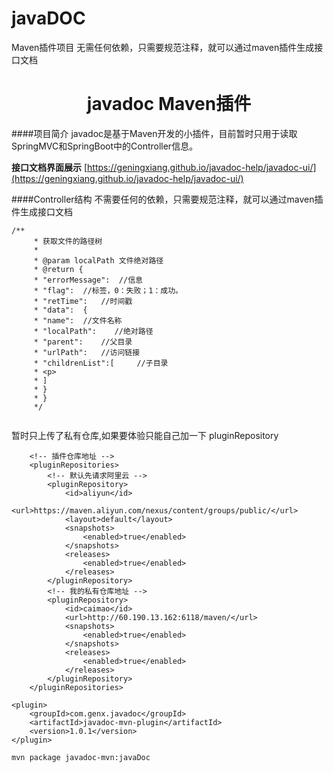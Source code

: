 # javaDOC
Maven插件项目
无需任何依赖，只需要规范注释，就可以通过maven插件生成接口文档


<h1 style="text-align: center">javadoc Maven插件</h1>

####项目简介
javadoc是基于Maven开发的小插件，目前暂时只用于读取SpringMVC和SpringBoot中的Controller信息。

**接口文档界面展示** [https://geningxiang.github.io/javadoc-help/javadoc-ui/](https://geningxiang.github.io/javadoc-help/javadoc-ui/)

####Controller结构
不需要任何的依赖，只需要规范注释，就可以通过maven插件生成接口文档

```
/**
     * 获取文件的路径树
     *
     * @param localPath 文件绝对路径
     * @return {
     * "errorMessage":  //信息
     * "flag":  //标签，0：失败；1：成功。
     * "retTime":   //时间戳
     * "data":  {
     * "name":  //文件名称
     * "localPath":    //绝对路径
     * "parent":    //父目录
     * "urlPath":   //访问链接
     * "childrenList":[     //子目录
     * <p>
     * ]
     * }
     * }
     */
     
```

暂时只上传了私有仓库,如果要体验只能自己加一下 pluginRepository
```
    <!-- 插件仓库地址 -->
    <pluginRepositories>
        <!-- 默认先请求阿里云 -->
        <pluginRepository>
            <id>aliyun</id>
            <url>https://maven.aliyun.com/nexus/content/groups/public/</url>
            <layout>default</layout>
            <snapshots>
                <enabled>true</enabled>
            </snapshots>
            <releases>
                <enabled>true</enabled>
            </releases>
        </pluginRepository>
        <!-- 我的私有仓库地址 -->
        <pluginRepository>
            <id>caimao</id>
            <url>http://60.190.13.162:6118/maven/</url>
            <snapshots>
                <enabled>true</enabled>
            </snapshots>
            <releases>
                <enabled>true</enabled>
            </releases>
        </pluginRepository>
    </pluginRepositories>
```
```
<plugin>
    <groupId>com.genx.javadoc</groupId>
    <artifactId>javadoc-mvn-plugin</artifactId>
    <version>1.0.1</version>
</plugin>
```

```
mvn package javadoc-mvn:javaDoc
```
   
